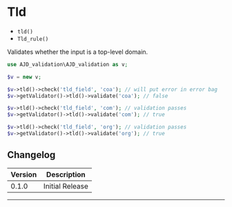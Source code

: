 # Tld

- `tld()`
- `Tld_rule()`

Validates whether the input is a top-level domain.

```php
use AJD_validation\AJD_validation as v;

$v = new v;

$v->tld()->check('tld_field', 'coa'); // will put error in error bag
$v->getValidator()->tld()->validate('coa'); // false

$v->tld()->check('tld_field', 'com'); // validation passes
$v->getValidator()->tld()->validate('com'); // true

$v->tld()->check('tld_field', 'org'); // validation passes
$v->getValidator()->tld()->validate('org'); // true

```

## Changelog

Version | Description
--------|-------------
  0.1.0 | Initial Release

***
